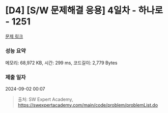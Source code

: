 # [D4] [S/W 문제해결 응용] 4일차 - 하나로 - 1251 

[문제 링크](https://swexpertacademy.com/main/code/problem/problemDetail.do?contestProbId=AV15StKqAQkCFAYD) 

### 성능 요약

메모리: 68,972 KB, 시간: 299 ms, 코드길이: 2,779 Bytes

### 제출 일자

2024-09-02 00:07



> 출처: SW Expert Academy, https://swexpertacademy.com/main/code/problem/problemList.do
